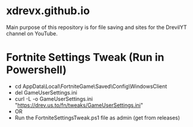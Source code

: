 # xdrevx.github.io
Main purpose of this repository is for file saving and sites for the DrevilYT channel on YouTube.

# Fortnite Settings Tweak (Run in Powershell)
- cd AppData\Local\FortniteGame\Saved\Config\WindowsClient
- del GameUserSettings.ini
- curl -L -o GameUserSettings.ini "https://drev.us.to/fn/tweaks/GameUserSettings.ini"
- OR
- Run the FortniteSettingsTweak.ps1 file as admin (get from releases)
